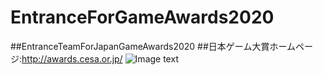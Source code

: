 # EntranceForGameAwards2020
##EntranceTeamForJapanGameAwards2020
##日本ゲーム大賞ホームページ:http://awards.cesa.or.jp/
![Image text](https://raw.githubusercontent.com/rapidsotaku/EntranceForGameAward2020/8de0d51a600ea4a62b062ce848c5ec01eb55a6f5/EntranceLogo.jpg)
